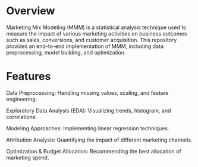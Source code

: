 # Overview

Marketing Mix Modeling (MMM) is a statistical analysis technique used to measure the impact of various marketing activities on business outcomes such as sales, conversions, and customer acquisition. This repository provides an end-to-end implementation of MMM, including data preprocessing, model building, and optimization.

# Features

Data Preprocessing: Handling missing values, scaling, and feature engineering.

Exploratory Data Analysis (EDA): Visualizing trends, histogram, and correlations.

Modeling Approaches: Implementing linear regression techniques.

Attribution Analysis: Quantifying the impact of different marketing channels.

Optimization & Budget Allocation: Recommending the best allocation of marketing spend.
